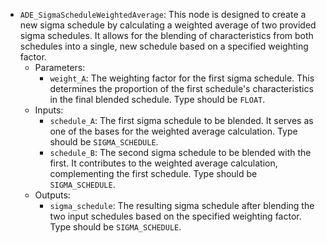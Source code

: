 - `ADE_SigmaScheduleWeightedAverage`: This node is designed to create a new sigma schedule by calculating a weighted average of two provided sigma schedules. It allows for the blending of characteristics from both schedules into a single, new schedule based on a specified weighting factor.
    - Parameters:
        - `weight_A`: The weighting factor for the first sigma schedule. This determines the proportion of the first schedule's characteristics in the final blended schedule. Type should be `FLOAT`.
    - Inputs:
        - `schedule_A`: The first sigma schedule to be blended. It serves as one of the bases for the weighted average calculation. Type should be `SIGMA_SCHEDULE`.
        - `schedule_B`: The second sigma schedule to be blended with the first. It contributes to the weighted average calculation, complementing the first schedule. Type should be `SIGMA_SCHEDULE`.
    - Outputs:
        - `sigma_schedule`: The resulting sigma schedule after blending the two input schedules based on the specified weighting factor. Type should be `SIGMA_SCHEDULE`.
